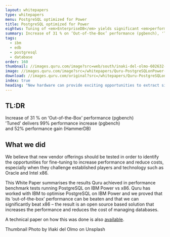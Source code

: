 ```yaml
---
layout: whitepapers
type: whitepapers
menu: PostgreSQL optimized for Power
title: PostgreSQL optimized for Power
eightws: Tuning of <em>EnterpriseDB</em> yields significant <em>performance benefits</em> on <em>IBM Power</em>
summary: Increase of 31 % on ‘Out-of-the-Box’ performance (pgbench), 'Tuned' delivers 99% performance increase (pgbench) and 52% performance gain (HammerDB). 
tags:
  - ibm
  - edb
  - postgresql
  - database
order: 160
thumbnail: //images.quru.com/image?src=web/south/inaki-del-olmo-602632-unsplash.jpg&right=0.89063
image: //images.quru.com/image?src=/whitepapers/Quru-PostgreSQLonPower-Commercial.pdf
download: //images.quru.com/original?src=/whitepapers/Quru-PostgreSQLonPower-Commercial.pdf
index: true
heading: "New hardware can provide exciting opportunities to extract significant performance gains from known and loved software. With the development of the IBM Power architecture there are plenty of opportunities for increasing performance, especially with databases which require large i/o and raw maths processing.</p><p>Quru has fine tuned databases as part of it's work with IBM and as partners of open source databases."
---
```



## TL:DR
Increase of 31 % on ‘Out-of-the-Box’ performance (pgbench)  
'Tuned' delivers 99% performance increase (pgbench)  
and 52% performance gain (HammerDB)

## What we did
We believe that new vendor offerings should be tested in order to identify the opportunities for fine-tuning to increase performance and reduce costs, especially when they challenge established players and technology such as Oracle and Intel x86.

This White Paper summarises the results Quru achieved in performance benchmark tests running PostgreSQL on IBM Power vs x86. Quru has worked with IBM to optimise PostgreSQL on IBM Power and we proved that its ‘out-of-the-box’ performance can be beaten and that we can significantly beat x86 – the result is an open source based solution that increases the performance and reduces the cost of managing databases.

A technical paper on how this was done is also [available](//images.quru.com/original?attach=1&src=/whitepapers/Quru-PostgreSQLonPower-Technical.pdf).

<div class="credit">Thumbnail Photo by Iñaki del Olmo on Unsplash</div>
